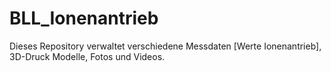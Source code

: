 # BLL_Ionenantrieb

Dieses Repository verwaltet verschiedene Messdaten [Werte Ionenantrieb], 3D-Druck Modelle, Fotos und Videos.
